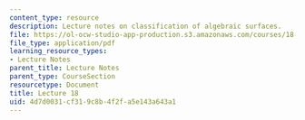 ```yaml
---
content_type: resource
description: Lecture notes on classification of algebraic surfaces.
file: https://ol-ocw-studio-app-production.s3.amazonaws.com/courses/18-727-topics-in-algebraic-geometry-algebraic-surfaces-spring-2008/4d7d0031cf319c8b4f2fa5e143a643a1_lect18.pdf
file_type: application/pdf
learning_resource_types:
- Lecture Notes
parent_title: Lecture Notes
parent_type: CourseSection
resourcetype: Document
title: Lecture 18
uid: 4d7d0031-cf31-9c8b-4f2f-a5e143a643a1
---
```

